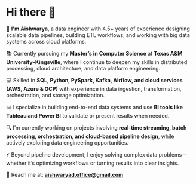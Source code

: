 # Hi there 👋  

🚀 **I'm Aishwarya**, a data engineer with 4.5+ years of experience designing scalable data pipelines, building ETL workflows, and working with big data systems across cloud platforms.

📚 Currently pursuing my **Master’s in Computer Science** at **Texas A&M University–Kingsville**, where I continue to deepen my skills in distributed processing, cloud architecture, and data platform engineering.

💻 Skilled in **SQL, Python, PySpark, Kafka, Airflow, and cloud services (AWS, Azure & GCP)** with experience in data ingestion, transformation, orchestration, and storage optimization.

📊 I specialize in building end-to-end data systems and use **BI tools like Tableau and Power BI** to validate or present results when needed.

🔍 I’m currently working on projects involving **real-time streaming, batch processing, orchestration, and cloud-based pipeline design**, while actively exploring data engineering opportunities.

⚡ Beyond pipeline development, I enjoy solving complex data problems—whether it’s optimizing workflows or turning results into clear insights.

📧 Reach me at: **aishwaryad.office@gmail.com**  


